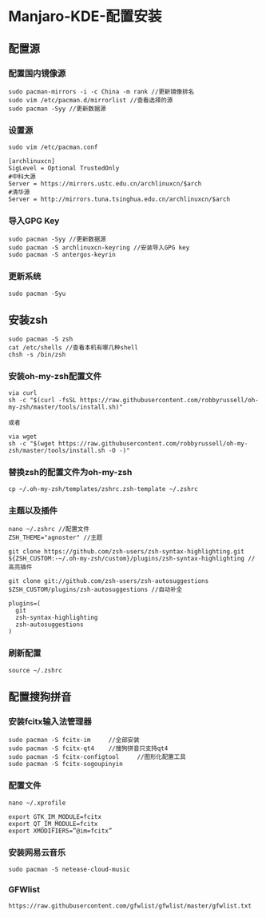 # Manjaro-KDE-配置安装

## 配置源

### 配置国内镜像源

```
sudo pacman-mirrors -i -c China -m rank //更新镜像排名
sudo vim /etc/pacman.d/mirrorlist //查看选择的源
sudo pacman -Syy //更新数据源
```

### 设置源
```
sudo vim /etc/pacman.conf

[archlinuxcn]
SigLevel = Optional TrustedOnly
#中科大源
Server = https://mirrors.ustc.edu.cn/archlinuxcn/$arch
#清华源
Server = http://mirrors.tuna.tsinghua.edu.cn/archlinuxcn/$arch
```
### 导入GPG Key
```
sudo pacman -Syy //更新数据源
sudo pacman -S archlinuxcn-keyring //安装导入GPG key
sudo pacman -S antergos-keyrin
```
### 更新系统
```
sudo pacman -Syu
```

## 安装zsh
```
sudo pacman -S zsh
cat /etc/shells //查看本机有哪几种shell
chsh -s /bin/zsh
```
### 安装oh-my-zsh配置文件
```
via curl
sh -c "$(curl -fsSL https://raw.githubusercontent.com/robbyrussell/oh-my-zsh/master/tools/install.sh)"

或者 

via wget
sh -c "$(wget https://raw.githubusercontent.com/robbyrussell/oh-my-zsh/master/tools/install.sh -O -)"
```
### 替换zsh的配置文件为oh-my-zsh
```
cp ~/.oh-my-zsh/templates/zshrc.zsh-template ~/.zshrc
```
### 主题以及插件
```
nano ~/.zshrc //配置文件
ZSH_THEME="agnoster" //主题

git clone https://github.com/zsh-users/zsh-syntax-highlighting.git ${ZSH_CUSTOM:-~/.oh-my-zsh/custom}/plugins/zsh-syntax-highlighting //高亮插件

git clone git://github.com/zsh-users/zsh-autosuggestions $ZSH_CUSTOM/plugins/zsh-autosuggestions //自动补全

plugins=(
  git
  zsh-syntax-highlighting
  zsh-autosuggestions
)
```
### 刷新配置
```
source ~/.zshrc
```
## 配置搜狗拼音

### 安装fcitx输入法管理器
```
sudo pacman -S fcitx-im     //全部安装
sudo pacman -S fcitx-qt4    //搜狗拼音只支持qt4
sudo pacman -S fcitx-configtool     //图形化配置工具
sudo pacman -S fcitx-sogoupinyin
```
### 配置文件
```
nano ~/.xprofile

export GTK_IM_MODULE=fcitx
export QT_IM_MODULE=fcitx
export XMODIFIERS=”@im=fcitx”
```
### 安装网易云音乐
```
sudo pacman -S netease-cloud-music
```
### GFWlist
```
https://raw.githubusercontent.com/gfwlist/gfwlist/master/gfwlist.txt
```
